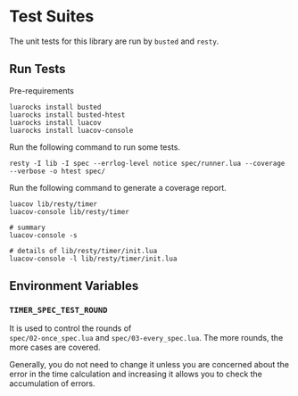 # Test Suites

The unit tests for this library are run by `busted` and `resty`.

## Run Tests

Pre-requirements

```shell
luarocks install busted
luarocks install busted-htest
luarocks install luacov
luarocks install luacov-console
```

Run the following command to run some tests.

```shell
resty -I lib -I spec --errlog-level notice spec/runner.lua --coverage --verbose -o htest spec/
```

Run the following command to generate a coverage report.

```shell
luacov lib/resty/timer
luacov-console lib/resty/timer

# summary
luacov-console -s

# details of lib/resty/timer/init.lua
luacov-console -l lib/resty/timer/init.lua
```

## Environment Variables

### `TIMER_SPEC_TEST_ROUND`

It is used to control the rounds of  
`spec/02-once_spec.lua` and `spec/03-every_spec.lua`.
The more rounds, the more cases are covered.

Generally, you do not need to change it 
unless you are concerned about the error in the time calculation 
and increasing it allows you to check the accumulation of errors.